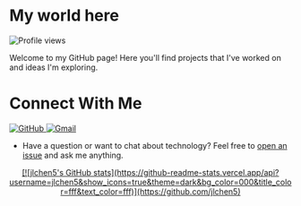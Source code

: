 # My world here
![Profile views](https://komarev.com/ghpvc/?username=jlchen5&color=brightgreen)

Welcome to my GitHub page! Here you'll find projects that I've worked on and ideas I'm exploring.

# Connect With Me 

<div align="left">
  <a href="https://github.com/jlchen5">
    <img src="https://img.shields.io/badge/-GitHub-000?style=flat&logo=GitHub&logoColor=white" alt="GitHub">
  </a>
  <a href="mailto:1314charlie@gmail.com">
    <img src="https://img.shields.io/badge/-Gmail-c14438?style=flat&logo=Gmail&logoColor=white" alt="Gmail">
  </a>
</div>

- Have a question or want to chat about technology? Feel free to [open an issue](https://github.com/jlchen5/jlchen5/issues) and ask me anything.


<div align="center">
  <a href="https://github.com/jlchen5">
    [![jlchen5's GitHub stats](https://github-readme-stats.vercel.app/api?username=jlchen5&show_icons=true&theme=dark&bg_color=000&title_color=fff&text_color=fff)](https://github.com/jlchen5)
  </a>
</div>

